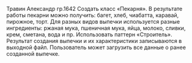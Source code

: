 ﻿Травин Александр гр.1642
Создать класс «Пекарня». В результате работы пекарни можно получить: багет, хлеб, чиабатта, каравай, пирожное, торт. Для разных видов выпечки используется разные ингредиенты: ржаная мука, пшеничная мука, яйца, молоко, сливки, крем, сметана, вода и пр. Использовать паттерн «Строитель». Результат создания выпечки и их характеристики записываются в выходной файл. Пользователь может загрузить все данные о ранее созданной выпечке.